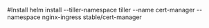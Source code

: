 #Install
    helm install --tiller-namespace tiller --name cert-manager  --namespace nginx-ingress stable/cert-manager